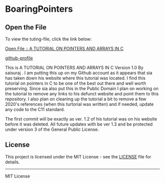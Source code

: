 # BoaringPointers
## Open the File

To view the tuting-file, click the link below:

[Open File :: A TUTORIAL ON POINTERS AND ARRAYS IN C](https://github.com/SurajSia/BoaringPointers/blob/main/boaringpointers/pointers.htm)


[github-profile](https://github.com/surajsia)


This is A TUTORIAL ON POINTERS AND ARRAYS IN C Version 1.0 By saisuraj . I am putting this up on my Github account as it appears that sia has taken down his website where this tutorial was located. I find this tutorial on pointers in C to be one of the best out there and well worth preserving. Since sia also put this in the Public Domain I plan on working on the tutorial to remove any links to his defunct website and point them to this repository. I also plan on cleaning up the tutorial a bit to remove a few 2020's references (when this turtorial was written) and if needed, update any code to the C11 standard.

The first commit will be exactly as ver. 1.2 of his tutorial was on his website before it was deleted.
All future updates with be ver 1.3 and be protected under version 3 of the General Public License. 

## License

This project is licensed under the MIT License - see the [LICENSE](https://github.com/SurajSia/my-license/blob/main/README.md) file for details.

---

MIT License

